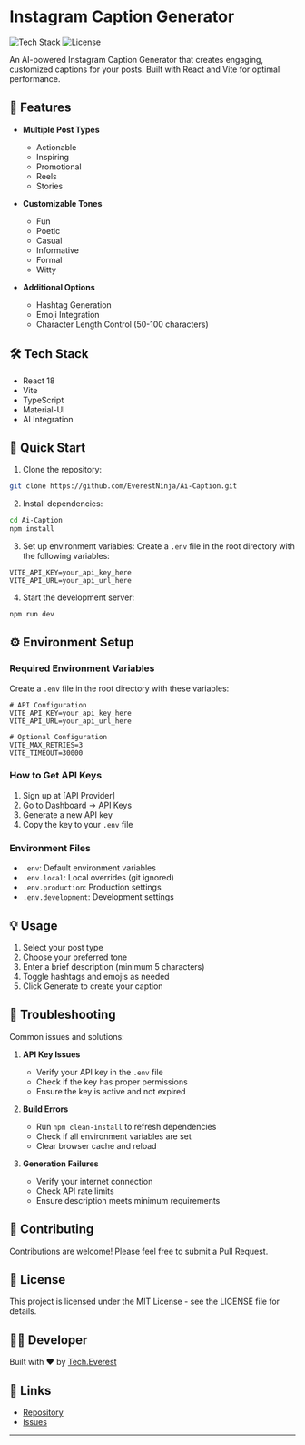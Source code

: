# Instagram Caption Generator

![Tech Stack](https://img.shields.io/badge/Tech%20Stack-React%20%7C%20Vite%20%7C%20TypeScript-blue)
![License](https://img.shields.io/badge/License-MIT-green)

An AI-powered Instagram Caption Generator that creates engaging, customized captions for your posts. Built with React and Vite for optimal performance.

## 🚀 Features

- **Multiple Post Types**
  - Actionable
  - Inspiring
  - Promotional
  - Reels
  - Stories

- **Customizable Tones**
  - Fun
  - Poetic
  - Casual
  - Informative
  - Formal
  - Witty

- **Additional Options**
  - Hashtag Generation
  - Emoji Integration
  - Character Length Control (50-100 characters)

## 🛠️ Tech Stack

- React 18
- Vite
- TypeScript
- Material-UI
- AI Integration

## 🚀 Quick Start

1. Clone the repository:
```bash
git clone https://github.com/EverestNinja/Ai-Caption.git
```

2. Install dependencies:
```bash
cd Ai-Caption
npm install
```

3. Set up environment variables:
   Create a `.env` file in the root directory with the following variables:
```env
VITE_API_KEY=your_api_key_here
VITE_API_URL=your_api_url_here
```

4. Start the development server:
```bash
npm run dev
```

## ⚙️ Environment Setup

### Required Environment Variables

Create a `.env` file in the root directory with these variables:

```env
# API Configuration
VITE_API_KEY=your_api_key_here
VITE_API_URL=your_api_url_here

# Optional Configuration
VITE_MAX_RETRIES=3
VITE_TIMEOUT=30000
```

### How to Get API Keys

1. Sign up at [API Provider]
2. Go to Dashboard → API Keys
3. Generate a new API key
4. Copy the key to your `.env` file

### Environment Files

- `.env`: Default environment variables
- `.env.local`: Local overrides (git ignored)
- `.env.production`: Production settings
- `.env.development`: Development settings

## 💡 Usage

1. Select your post type
2. Choose your preferred tone
3. Enter a brief description (minimum 5 characters)
4. Toggle hashtags and emojis as needed
5. Click Generate to create your caption

## 🔧 Troubleshooting

Common issues and solutions:

1. **API Key Issues**
   - Verify your API key in the `.env` file
   - Check if the key has proper permissions
   - Ensure the key is active and not expired

2. **Build Errors**
   - Run `npm clean-install` to refresh dependencies
   - Check if all environment variables are set
   - Clear browser cache and reload

3. **Generation Failures**
   - Verify your internet connection
   - Check API rate limits
   - Ensure description meets minimum requirements

## 🤝 Contributing

Contributions are welcome! Please feel free to submit a Pull Request.

## 📝 License

This project is licensed under the MIT License - see the LICENSE file for details.

## 👨‍💻 Developer

Built with ❤️ by [Tech.Everest](https://github.com/EverestNinja)

## 🔗 Links

- [Repository](https://github.com/EverestNinja/Ai-Caption)
- [Issues](https://github.com/EverestNinja/Ai-Caption/issues)

---
